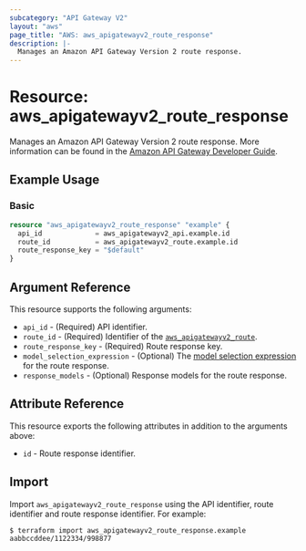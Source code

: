 ```yaml
---
subcategory: "API Gateway V2"
layout: "aws"
page_title: "AWS: aws_apigatewayv2_route_response"
description: |-
  Manages an Amazon API Gateway Version 2 route response.
---
```


# Resource: aws_apigatewayv2_route_response

Manages an Amazon API Gateway Version 2 route response.
More information can be found in the [Amazon API Gateway Developer Guide](https://docs.aws.amazon.com/apigateway/latest/developerguide/apigateway-websocket-api.html).

## Example Usage

### Basic

```terraform
resource "aws_apigatewayv2_route_response" "example" {
  api_id             = aws_apigatewayv2_api.example.id
  route_id           = aws_apigatewayv2_route.example.id
  route_response_key = "$default"
}
```

## Argument Reference

This resource supports the following arguments:

* `api_id` - (Required) API identifier.
* `route_id` - (Required) Identifier of the [`aws_apigatewayv2_route`](/docs/providers/aws/r/apigatewayv2_route.html).
* `route_response_key` - (Required) Route response key.
* `model_selection_expression` - (Optional) The [model selection expression](https://docs.aws.amazon.com/apigateway/latest/developerguide/apigateway-websocket-api-selection-expressions.html#apigateway-websocket-api-model-selection-expressions) for the route response.
* `response_models` - (Optional) Response models for the route response.

## Attribute Reference

This resource exports the following attributes in addition to the arguments above:

* `id` - Route response identifier.

## Import

Import `aws_apigatewayv2_route_response` using the API identifier, route identifier and route response identifier. For example:

```
$ terraform import aws_apigatewayv2_route_response.example aabbccddee/1122334/998877
```

